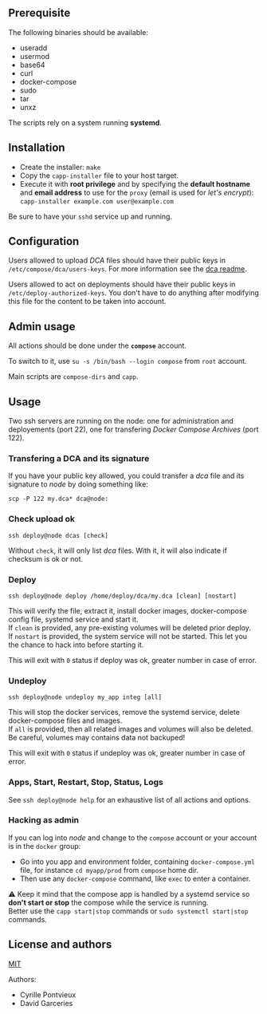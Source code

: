 Prerequisite
------------

The following binaries should be available:
- useradd
- usermod
- base64
- curl
- docker-compose
- sudo
- tar
- unxz

The scripts rely on a system running **systemd**.

Installation
------------

- Create the installer: `make`
- Copy the `capp-installer` file to your host target.
- Execute it with **root privilege** and by specifying the **default hostname** and **email address** to use for the `proxy` (email is used for *let's encrypt*):  
`capp-installer example.com user@example.com`

Be sure to have your `sshd` service up and running.

Configuration
-------------

Users allowed to upload *DCA* files should have their public keys in `/etc/compose/dca/users-keys`.
For more information see the [dca readme](dca/README.md).

Users allowed to act on deployments should have their public keys in `/etc/deploy-authorized-keys`.
You don't have to do anything after modifying this file for the content to be taken into account.

Admin usage
-----------

All actions should be done under the **`compose`** account.

To switch to it, use `su -s /bin/bash --login compose` from `root` account.

Main scripts are `compose-dirs` and `capp`.

Usage
-----

Two ssh servers are running on the node: one for administration and deployements (port 22), one for transfering *Docker Compose Archives* (port 122).

### Transfering a DCA and its signature

If you have your public key allowed, you could transfer a *dca* file and its signature to *node* by doing something like:

`scp -P 122 my.dca* dca@node:`

### Check upload ok

`ssh deploy@node dcas [check]`

Without `check`, it will only list *dca* files. With it, it will also indicate if checksum is ok or not.

### Deploy

`ssh deploy@node deploy /home/deploy/dca/my.dca [clean] [nostart]`

This will verify the file, extract it, install docker images, docker-compose config file, systemd service and start it.  
If `clean` is provided, any pre-existing volumes will be deleted prior deploy.  
If `nostart` is provided, the system service will not be started. This let you the chance to hack into before starting it.

This will exit with `0` status if deploy was ok, greater number in case of error.

### Undeploy

`ssh deploy@node undeploy my_app integ [all]`

This will stop the docker services, remove the systemd service, delete docker-compose files and images.  
If `all` is provided, then all related images and volumes will also be deleted.  
Be careful, volumes may contains data not backuped!

This will exit with `0` status if undeploy was ok, greater number in case of error.

### Apps, Start, Restart, Stop, Status, Logs

See `ssh deploy@node help` for an exhaustive list of all actions and options.

### Hacking as admin

If you can log into *node* and change to the `compose` account or your account is in the `docker` group:

- Go into you app and environment folder, containing `docker-compose.yml` file, for instance `cd myapp/prod` from `compose` home dir.
- Then use any `docker-compose` command, like `exec` to enter a container.

⚠ Keep it mind that the compose app is handled by a systemd service so **don't start or stop** the compose while the service is running.  
Better use the `capp start|stop` commands or `sudo systemctl start|stop` commands.

License and authors
-------------------

[MIT](https://choosealicense.com/licenses/mit/)

Authors:

- Cyrille Pontvieux
- David Garceries
